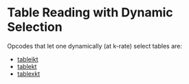 # **Table Reading with Dynamic Selection**

Opcodes that let one dynamically (at k-rate) select tables are:

* [tableikt](../../opcodes/tableikt)
* [tablekt](../../opcodes/tablekt)
* [tablexkt](../../opcodes/tablexkt)
